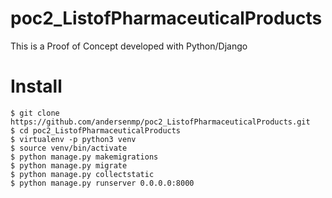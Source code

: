 # poc2_ListofPharmaceuticalProducts
This is a Proof of Concept developed with Python/Django

# Install
```
$ git clone https://github.com/andersenmp/poc2_ListofPharmaceuticalProducts.git
$ cd poc2_ListofPharmaceuticalProducts
$ virtualenv -p python3 venv
$ source venv/bin/activate
$ python manage.py makemigrations
$ python manage.py migrate
$ python manage.py collectstatic
$ python manage.py runserver 0.0.0.0:8000
```